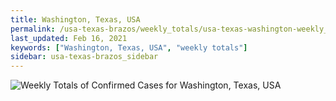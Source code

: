 ```yaml
---
title: Washington, Texas, USA
permalink: /usa-texas-brazos/weekly_totals/usa-texas-washington-weekly_totals.html
last_updated: Feb 16, 2021
keywords: ["Washington, Texas, USA", "weekly totals"]
sidebar: usa-texas-brazos_sidebar
---
```


![Weekly Totals of Confirmed Cases for Washington, Texas, USA](/covid_tracker/images/graphs/usa-texas-washington-weekly_totals_graph.png)
